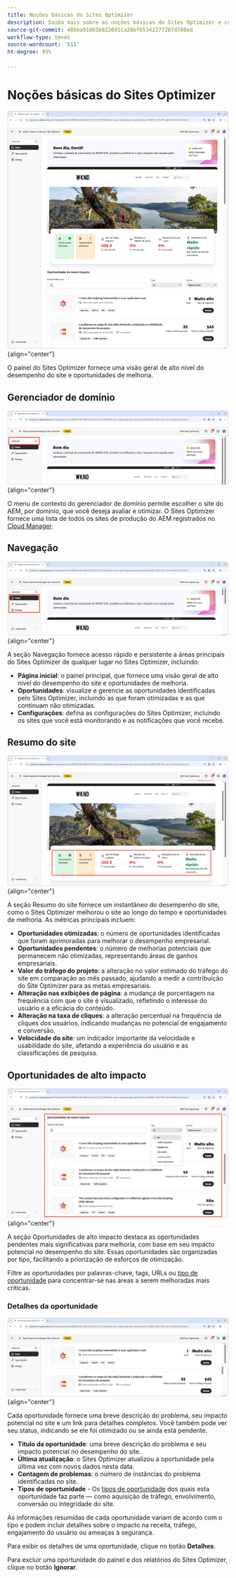 ```yaml
---
title: Noções básicas do Sites Optimizer
description: Saiba mais sobre as noções básicas do Sites Optimizer e como usá-lo.
source-git-commit: 48bba918b5b822091ca28bfb5342277207d780ed
workflow-type: tm+mt
source-wordcount: '511'
ht-degree: 95%

---
```



# Noções básicas do Sites Optimizer

![Página inicial do Sites Optimizer](./assets/basics/hero.png){align="center"}

O painel do Sites Optimizer fornece uma visão geral de alto nível do desempenho do site e oportunidades de melhoria.

## Gerenciador de domínio

![Gerenciador de domínio do Site Optimizer](./assets/basics/domain-manager.png){align="center"}

O menu de contexto do gerenciador de domínio permite escolher o site do AEM, por domínio, que você deseja avaliar e otimizar. O Sites Optimizer fornece uma lista de todos os sites de produção do AEM registrados no [Cloud Manager](https://experienceleague.adobe.com/pt-br/docs/experience-manager-cloud-service/content/implementing/using-cloud-manager/edge-delivery-sites/add-edge-delivery-site).

## Navegação

![Navegação no Site Optimizer](./assets/basics/navigation.png){align="center"}

A seção Navegação fornece acesso rápido e persistente a áreas principais do Sites Optimizer de qualquer lugar no Sites Optimizer, incluindo:

* **Página inicial**: o painel principal, que fornece uma visão geral de alto nível do desempenho do site e oportunidades de melhoria.
* **Oportunidades**: visualize e gerencie as oportunidades identificadas pelo Sites Optimizer, incluindo as que foram otimizadas e as que continuam não otimizadas.
* **Configurações**: defina as configurações do Sites Optimizer, incluindo os sites que você está monitorando e as notificações que você recebe.

## Resumo do site

![Resumo do site do Site Optimizer](./assets/basics/site-summary.png){align="center"}

A seção Resumo do site fornece um instantâneo do desempenho do site, como o Sites Optimizer melhorou o site ao longo do tempo e oportunidades de melhoria. As métricas principais incluem:

* **Oportunidades otimizadas**: o número de oportunidades identificadas que foram aprimoradas para melhorar o desempenho empresarial.
* **Oportunidades pendentes**: o número de melhorias potenciais que permanecem não otimizadas, representando áreas de ganhos empresariais.
* **Valor do tráfego do projeto**: a alteração no valor estimado do tráfego do site em comparação ao mês passado, ajudando a medir a contribuição do Site Optimizer para as metas empresariais.
* **Alteração nas exibições de página**: a mudança de porcentagem na frequência com que o site é visualizado, refletindo o interesse do usuário e a eficácia do conteúdo.
* **Alteração na taxa de cliques**: a alteração percentual na frequência de cliques dos usuários, indicando mudanças no potencial de engajamento e conversão.
* **Velocidade do site**: um indicador importante da velocidade e usabilidade do site, afetando a experiência do usuário e as classificações de pesquisa.

## Oportunidades de alto impacto

![Oportunidades de alto impacto do Site Optimizer](./assets/basics/high-impact-opportunities.png){align="center"}

A seção Oportunidades de alto impacto destaca as oportunidades pendentes mais significativas para melhoria, com base em seu impacto potencial no desempenho do site. Essas oportunidades são organizadas por tipo, facilitando a priorização de esforços de otimização.

Filtre as oportunidades por palavras-chave, tags, URLs ou [tipo de oportunidade](../opportunity-types/overview.md) para concentrar-se nas áreas a serem melhoradas mais críticas.


### Detalhes da oportunidade

![Oportunidade de alto impacto do Site Optimizer](./assets/basics/high-impact-opportunity-details.png){align="center"}

Cada oportunidade fornece uma breve descrição do problema, seu impacto potencial no site e um link para detalhes completos. Você também pode ver seu status, indicando se ele foi otimizado ou se ainda está pendente.

* **Título da oportunidade**: uma breve descrição do problema e seu impacto potencial no desempenho do site.
* **Última atualização**: o Sites Optimizer atualizou a oportunidade pela última vez com novos dados nesta data.
* **Contagem de problemas**: o número de instâncias do problema identificadas no site.
* **Tipos de oportunidade** - Os [tipos de oportunidade](../opportunity-types/overview.md) dos quais esta oportunidade faz parte — como aquisição de tráfego, envolvimento, conversão ou integridade do site.

As informações resumidas de cada oportunidade variam de acordo com o tipo e podem incluir detalhes sobre o impacto na receita, tráfego, engajamento do usuário ou ameaças à segurança.

Para exibir os detalhes de uma oportunidade, clique no botão **Detalhes**.

Para excluir uma oportunidade do painel e dos relatórios do Sites Optimizer, clique no botão **Ignorar**.
